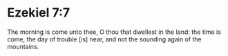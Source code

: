 # Ezekiel 7:7

The morning is come unto thee, O thou that dwellest in the land: the time is come, the day of trouble [is] near, and not the sounding again of the mountains.